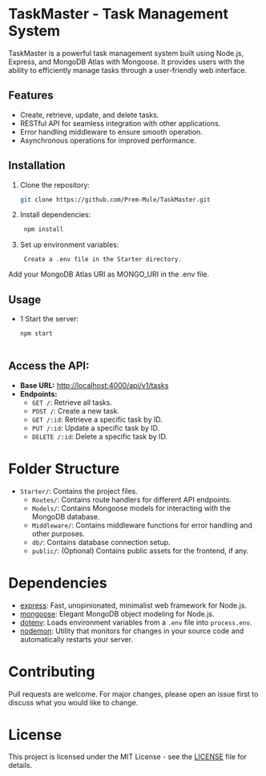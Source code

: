 # TaskMaster - Task Management System

TaskMaster is a powerful task management system built using Node.js, Express, and MongoDB Atlas with Mongoose. It provides users with the ability to efficiently manage tasks through a user-friendly web interface.

## Features

- Create, retrieve, update, and delete tasks.
- RESTful API for seamless integration with other applications.
- Error handling middleware to ensure smooth operation.
- Asynchronous operations for improved performance.

## Installation

1. Clone the repository:
   ```bash
   git clone https://github.com/Prem-Mule/TaskMaster.git

2. Install dependencies:
   ```bash
    npm install

3. Set up environment variables:

        Create a .env file in the Starter directory.
Add your MongoDB Atlas URI as MONGO_URI in the .env file.

## Usage
 - 1 Start the server:

   ```bash
   npm start
    
 ## Access the API:

- **Base URL:** [http://localhost:4000/api/v1/tasks](http://localhost:4000/api/v1/tasks)
- **Endpoints:**
  - `GET /`: Retrieve all tasks.
  - `POST /`: Create a new task.
  - `GET /:id`: Retrieve a specific task by ID.
  - `PUT /:id`: Update a specific task by ID.
  - `DELETE /:id`: Delete a specific task by ID.


# Folder Structure

- `Starter/`: Contains the project files.
  - `Routes/`: Contains route handlers for different API endpoints.
  - `Models/`: Contains Mongoose models for interacting with the MongoDB database.
  - `Middleware/`: Contains middleware functions for error handling and other purposes.
  - `db/`: Contains database connection setup.
  - `public/`: (Optional) Contains public assets for the frontend, if any.


# Dependencies

- [express](https://www.npmjs.com/package/express): Fast, unopinionated, minimalist web framework for Node.js.
- [mongoose](https://www.npmjs.com/package/mongoose): Elegant MongoDB object modeling for Node.js.
- [dotenv](https://www.npmjs.com/package/dotenv): Loads environment variables from a `.env` file into `process.env`.
- [nodemon](https://www.npmjs.com/package/nodemon): Utility that monitors for changes in your source code and automatically restarts your server.


# Contributing

Pull requests are welcome. For major changes, please open an issue first to discuss what you would like to change.

# License

This project is licensed under the MIT License - see the [LICENSE](LICENSE) file for details.
